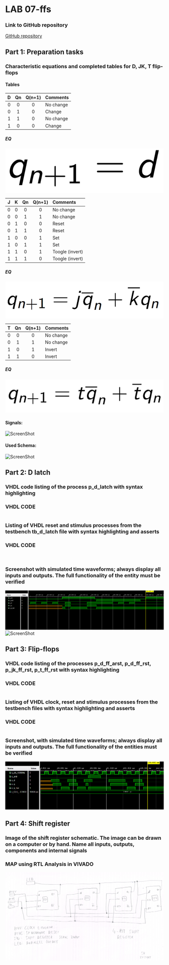 # LAB 07-ffs


### Link to GitHub repository
[GitHub repository](https://github.com/amwellius/Digital-electronics-1)


## Part 1: Preparation tasks

### Characteristic equations and completed tables for D, JK, T flip-flops
#### Tables
 
   | **D** | **Qn** | **Q(n+1)** | **Comments** |
   | :-: | :-: | :-: | :-- |
   | 0 | 0 | 0 | No change |
   | 0 | 1 | 0 | Change |
   | 1 | 1 | 0 | No change |
   | 1 | 0 | 0 | Change |
   
   ##### EQ
   ![ScreenShot](images/d_code.png)

   | **J** | **K** | **Qn** | **Q(n+1)** | **Comments** |
   | :-: | :-: | :-: | :-: | :-- |
   | 0 | 0 | 0 | 0 | No change |
   | 0 | 0 | 1 | 1 | No change |
   | 0 | 1 | 0 | 0 | Reset |
   | 0 | 1 | 1 | 0 | Reset |
   | 1 | 0 | 0 | 1 | Set |
   | 1 | 0 | 1 | 1 | Set |
   | 1 | 1 | 0 | 1 | Toogle (invert) |
   | 1 | 1 | 1 | 0 | Toogle (invert) |
   
   ##### EQ
   ![ScreenShot](images/jk_code.png)

   | **T** | **Qn** | **Q(n+1)** | **Comments** |
   | :-: | :-: | :-: | :-- |
   | 0 | 0 | 0 | No change |
   | 0 | 1 | 1 | No change |
   | 1 | 0 | 1 | Invert |
   | 1 | 1 | 0 | Invert |
   
   ##### EQ
   ![ScreenShot](images/t_code.png)
   
#### Signals: <br/>
![ScreenShot](images/1_1.png)
#### Used Schema: <br/>
![ScreenShot](images/1_2.png)

## Part 2: D latch
### VHDL code listing of the process p_d_latch with syntax highlighting
### VHDL CODE 
```vhdl

```

### Listing of VHDL reset and stimulus processes from the testbench tb_d_latch file with syntax highlighting and asserts
### VHDL CODE
```vhdl
  
```

### Screenshot with simulated time waveforms; always display all inputs and outputs. The full functionality of the entity must be verified
![ScreenShot](images/2_1.PNG)  
![ScreenShot](images/2_2.PNG) 



## Part 3: Flip-flops
### VHDL code listing of the processes p_d_ff_arst, p_d_ff_rst, p_jk_ff_rst, p_t_ff_rst with syntax highlighting
### VHDL CODE 
```vhdl

```

### Listing of VHDL clock, reset and stimulus processes from the testbench files with syntax highlighting and asserts
### VHDL CODE 
```vhdl

```
### Screenshot, with simulated time waveforms; always display all inputs and outputs. The full functionality of the entities must be verified
![ScreenShot](images/3_1.PNG)


## Part 4: Shift register
### Image of the shift register schematic. The image can be drawn on a computer or by hand. Name all inputs, outputs, components and internal signals

### MAP using RTL Analysis in VIVADO
![ScreenShot](images/4.PNG)




